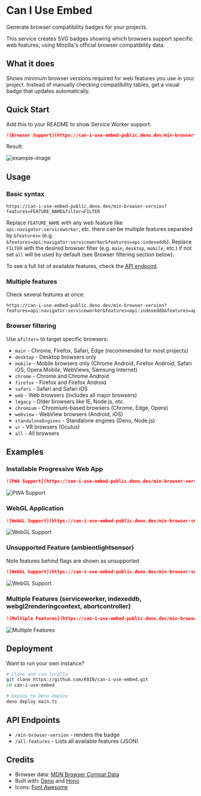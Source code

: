 # Can I Use Embed

Generate browser compatibility badges for your projects.

This service creates SVG badges showing which browsers support specific web features, using Mozilla's official browser compatibility data.

## What it does

Shows minimum browser versions required for web features you use in your project. Instead of manually checking compatibility tables, get a visual badge that updates automatically.

## Quick Start

Add this to your README to show Service Worker support:

```markdown
![Browser Support](https://can-i-use-embed-public.deno.dev/min-browser-version?features=api:navigator:serviceworker&filter=main)
```

Result:

![example-image](https://can-i-use-embed-public.deno.dev/min-browser-version?features=api:navigator:serviceworker&filter=main)

## Usage

### Basic syntax

```url
https://can-i-use-embed-public.deno.dev/min-browser-version?features=FEATURE_NAME&filter=FILTER
```

Replace `FEATURE_NAME` with any web feature like `api:navigator:serviceworker`, etc. there can be multiple features separated by `&features=` (e.g. `&features=api:navigator:serviceworker&features=api:indexeddb`).
Replace `FILTER` with the desired browser filter (e.g. `main`, `desktop`, `mobile`, etc.) if not set `all` will be used by default (see Browser filtering section below).

To see a full list of available features, check the [API endpoint](https://can-i-use-embed-public.deno.dev/all-features).

### Multiple features

Check several features at once:

```url
https://can-i-use-embed-public.deno.dev/min-browser-version?features=api:navigator:serviceworker&features=api:indexeddb&features=api:webgl
```

### Browser filtering

Use `&filter=` to target specific browsers:

- `main` - Chrome, Firefox, Safari, Edge (recommended for most projects)
- `desktop` - Desktop browsers only
- `mobile` - Mobile browsers only (Chrome Android, Firefox Android, Safari iOS, Opera Mobile, WebViews, Samsung Internet)
- `chrome` - Chrome and Chrome Android
- `firefox` - Firefox and Firefox Android
- `safari` - Safari and Safari iOS
- `web` - Web browsers (includes all major browsers)
- `legacy` - Older browsers like IE, Node.js, etc.
- `chromium` - Chromium-based browsers (Chrome, Edge, Opera)
- `webview` - WebView browsers (Android, iOS)
- `standaloneEngines` - Standalone engines (Deno, Node.js)
- `vr` - VR browsers (Oculus)
- `all` - All browsers

## Examples

### Installable Progressive Web App

```markdown
![PWA Support](https://can-i-use-embed-public.deno.dev/min-browser-version?features=api:navigator:serviceworker&features=manifests:webapp:serviceworker&features=api:beforeinstallpromptevent&filter=main)
```

![PWA Support](https://can-i-use-embed-public.deno.dev/min-browser-version?features=api:navigator:serviceworker&features=manifests:webapp:serviceworker&features=api:beforeinstallpromptevent&filter=main)

### WebGL Application

```markdown
![WebGL Support](https://can-i-use-embed-public.deno.dev/min-browser-version?features=api:htmlcanvaselement:getcontext:webgl2_context&filter=main)
```

![WebGL Support](https://can-i-use-embed-public.deno.dev/min-browser-version?features=api:htmlcanvaselement:getcontext:webgl2_context&filter=main)

### Unsupported Feature (ambientlightsensor)

Note features behind flags are shown as unsupported

```markdown
![WebGL Support](https://can-i-use-embed-public.deno.dev/min-browser-version?features=api:ambientlightsensor&filter=main)
```

![WebGL Support](https://can-i-use-embed-public.deno.dev/min-browser-version?features=api:ambientlightsensor&filter=main)

### Multiple Features (serviceworker, indexeddb, webgl2renderingcontext, abortcontroller)

```markdown
![Multiple Features](https://can-i-use-embed-public.deno.dev/min-browser-version?features=api:navigator:serviceworker&features=api:indexeddb&features=api:webgl2renderingcontext&features=api:abortcontroller&filter=main)
```

![Multiple Features](https://can-i-use-embed-public.deno.dev/min-browser-version?features=api:navigator:serviceworker&features=api:indexeddb&features=api:webgl2renderingcontext&features=api:abortcontroller&filter=main)

## Deployment

Want to run your own instance?

```bash
# Clone and run locally
git clone https://github.com/K0IN/can-i-use-embed.git
cd can-i-use-embed

# Deploy to Deno Deploy
deno deploy main.ts
```

## API Endpoints

- `/min-browser-version` - renders the badge
- `/all-features` - Lists all available features (JSON)

## Credits

- Browser data: [MDN Browser Compat Data](https://github.com/mdn/browser-compat-data)
- Built with: [Deno](https://deno.land/) and [Hono](https://hono.dev/)
- Icons: [Font Awesome](https://fontawesome.com/)

